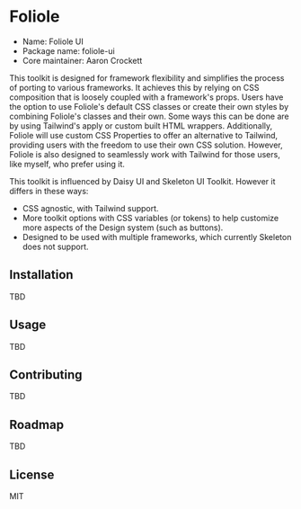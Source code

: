 # Foliole

- Name: Foliole UI
- Package name: foliole-ui
- Core maintainer: Aaron Crockett

This toolkit is designed for framework flexibility and simplifies the process of porting to various frameworks. It achieves this by relying on CSS composition that is loosely coupled with a framework's props. Users have the option to use Foliole's default CSS classes or create their own styles by combining Foliole's classes and their own. Some ways this can be done are by using Tailwind's apply or custom built HTML wrappers. Additionally, Foliole will use custom CSS Properties to offer an alternative to Tailwind, providing users with the freedom to use their own CSS solution. However, Foliole is also designed to seamlessly work with Tailwind for those users, like myself, who prefer using it.

This toolkit is influenced by Daisy UI and Skeleton UI Toolkit. However it differs in these ways:

- CSS agnostic, with Tailwind support.
- More toolkit options with CSS variables (or tokens) to help customize more aspects of the Design system (such as buttons).
- Designed to be used with multiple frameworks, which currently Skeleton does not support.

## Installation

TBD

## Usage

TBD

## Contributing

TBD

## Roadmap

TBD

## License

MIT
